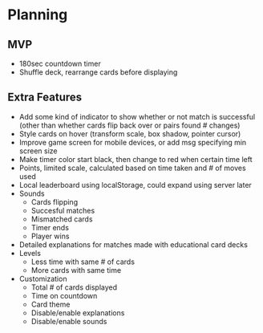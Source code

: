 # Planning

## MVP
- 180sec countdown timer
- Shuffle deck, rearrange cards before displaying

## Extra Features
- Add some kind of indicator to show whether or not match is successful (other than whether cards flip back over or pairs found # changes)
- Style cards on hover (transform scale, box shadow, pointer cursor)
- Improve game screen for mobile devices, or add msg specifying min screen size
- Make timer color start black, then change to red when certain time left
- Points, limited scale, calculated based on time taken and # of moves used
- Local leaderboard using localStorage, could expand using server later
- Sounds 
    - Cards flipping
    - Succesful matches
    - Mismatched cards
    - Timer ends
    - Player wins
- Detailed explanations for matches made with educational card decks
- Levels
    - Less time with same # of cards
    - More cards with same time
- Customization
    - Total # of cards displayed
    - Time on countdown
    - Card theme
    - Disable/enable explanations
    - Disable/enable sounds